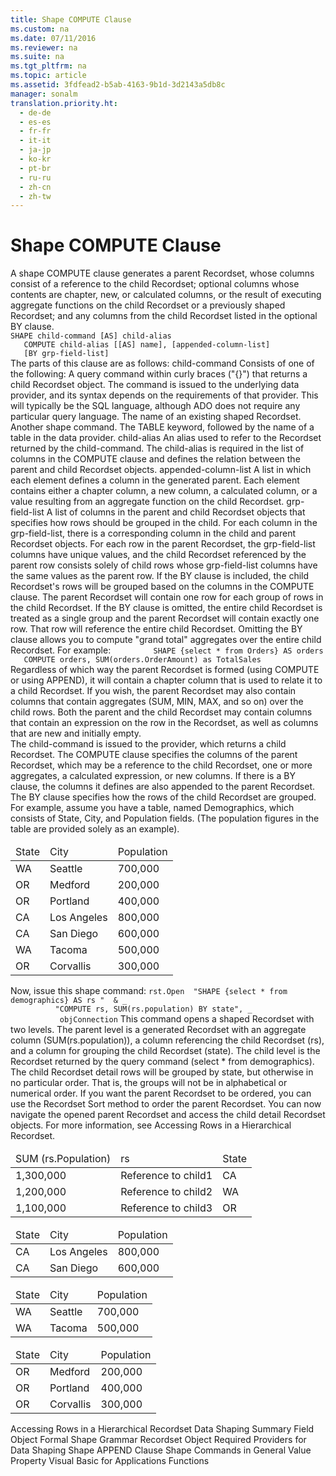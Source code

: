 ```yaml
---
title: Shape COMPUTE Clause
ms.custom: na
ms.date: 07/11/2016
ms.reviewer: na
ms.suite: na
ms.tgt_pltfrm: na
ms.topic: article
ms.assetid: 3fdfead2-b5ab-4163-9b1d-3d2143a5db8c
manager: sonalm
translation.priority.ht: 
  - de-de
  - es-es
  - fr-fr
  - it-it
  - ja-jp
  - ko-kr
  - pt-br
  - ru-ru
  - zh-cn
  - zh-tw
---
```

# Shape COMPUTE Clause
<?xml version="1.0" encoding="utf-8"?>
<developerReferenceWithoutSyntaxDocument xmlns="http://ddue.schemas.microsoft.com/authoring/2003/5" xmlns:xlink="http://www.w3.org/1999/xlink" xmlns:xsi="http://www.w3.org/2001/XMLSchema-instance" xsi:schemaLocation="http://ddue.schemas.microsoft.com/authoring/2003/5 http://dduestorage.blob.core.windows.net/ddueschema/developer.xsd">
  <introduction>
    <para>A shape COMPUTE clause generates a parent <legacyBold>Recordset</legacyBold>, whose columns consist of a reference to the child <legacyBold>Recordset</legacyBold>; optional columns whose contents are chapter, new, or calculated columns, or the result of executing aggregate functions on the child <legacyBold>Recordset</legacyBold> or a previously shaped <legacyBold>Recordset</legacyBold>; and any columns from the child <legacyBold>Recordset</legacyBold> listed in the optional BY clause.</para>
  </introduction>
  <section>
    <title>Syntax</title>
    <content>
      <code>SHAPE <legacyItalic>child-command</legacyItalic> [AS] <legacyItalic>child-alias</legacyItalic>
   COMPUTE <legacyItalic>child-alias</legacyItalic> [[AS] <legacyItalic>name</legacyItalic>], [<legacyItalic>appended-column-list</legacyItalic>]
   [BY <legacyItalic>grp-field-list</legacyItalic>]</code>
    </content>
  </section>
  <section>
    <title>Description</title>
    <content>
      <para>The parts of this clause are as follows:  </para>
      <definitionTable>
        <definedTerm> <legacyItalic>child-command</legacyItalic> </definedTerm>
        <definition>
          <para>Consists of one of the following:</para>
          <list class="bullet">
            <listItem>
              <para>A query command within curly braces ("{}") that returns a child <legacyBold>Recordset</legacyBold> object. The command is issued to the underlying data provider, and its syntax depends on the requirements of that provider. This will typically be the SQL language, although ADO does not require any particular query language.</para>
            </listItem>
            <listItem>
              <para>The name of an existing shaped <legacyBold>Recordset</legacyBold>.</para>
            </listItem>
            <listItem>
              <para>Another shape command.</para>
            </listItem>
            <listItem>
              <para>The TABLE keyword, followed by the name of a table in the data provider.</para>
            </listItem>
          </list>
        </definition>
        <definedTerm> <legacyItalic>child-alias</legacyItalic> </definedTerm>
        <definition>
          <para>An alias used to refer to the <legacyBold>Recordset</legacyBold> returned by the <legacyItalic>child-command.</legacyItalic> The <legacyItalic>child-alias</legacyItalic> is required in the list of columns in the COMPUTE clause and defines the relation between the parent and child <legacyBold>Recordset</legacyBold> objects.</para>
        </definition>
        <definedTerm> <legacyItalic>appended-column-list</legacyItalic> </definedTerm>
        <definition>
          <para>A list in which each element defines a column in the generated parent. Each element contains either a chapter column, a new column, a calculated column, or a value resulting from an aggregate function on the child <legacyBold>Recordset</legacyBold>.</para>
        </definition>
        <definedTerm> <legacyItalic>grp-field-list</legacyItalic> </definedTerm>
        <definition>
          <para>A list of columns in the parent and child <legacyBold>Recordset</legacyBold> objects that specifies how rows should be grouped in the child.</para>
          <para>For each column in the <legacyItalic>grp-field-list,</legacyItalic> there is a corresponding column in the child and parent <legacyBold>Recordset</legacyBold> objects. For each row in the parent <legacyBold>Recordset</legacyBold>, the <legacyItalic>grp-field-list</legacyItalic> columns have unique values, and the child <legacyBold>Recordset</legacyBold> referenced by the parent row consists solely of child rows whose <legacyItalic>grp-field-list</legacyItalic> columns have the same values as the parent row. </para>
        </definition>
      </definitionTable>
      <para>If the BY clause is included, the child <legacyBold>Recordset</legacyBold>'s rows will be grouped based on the columns in the COMPUTE clause. The parent <legacyBold>Recordset</legacyBold> will contain one row for each group of rows in the child <legacyBold>Recordset</legacyBold>.</para>
      <para>If the BY clause is omitted, the entire child <legacyBold>Recordset</legacyBold> is treated as a single group and the parent <legacyBold>Recordset</legacyBold> will contain exactly one row. That row will reference the entire child <legacyBold>Recordset</legacyBold>. Omitting the BY clause allows you to compute "grand total" aggregates over the entire child <legacyBold>Recordset</legacyBold>.</para>
      <para>For example:</para>
      <code>         SHAPE {select * from Orders} AS orders             COMPUTE orders, SUM(orders.OrderAmount) as TotalSales       </code>
      <para>Regardless of which way the parent <legacyBold>Recordset</legacyBold> is formed (using COMPUTE or using APPEND), it will contain a chapter column that is used to relate it to a child <legacyBold>Recordset</legacyBold>. If you wish, the parent <legacyBold>Recordset</legacyBold> may also contain columns that contain aggregates (SUM, MIN, MAX, and so on) over the child rows. Both the parent and the child <legacyBold>Recordset</legacyBold> may contain columns that contain an expression on the row in the <legacyBold>Recordset</legacyBold>, as well as columns that are new and initially empty.</para>
    </content>
  </section>
  <section>
    <title>Operation</title>
    <content>
      <para>The <legacyItalic>child-command</legacyItalic> is issued to the provider, which returns a child <legacyBold>Recordset</legacyBold>.</para>
      <para>The COMPUTE clause specifies the columns of the parent <legacyBold>Recordset</legacyBold>, which may be a reference to the child <legacyBold>Recordset</legacyBold>, one or more aggregates, a calculated expression, or new columns. If there is a BY clause, the columns it defines are also appended to the parent <legacyBold>Recordset</legacyBold>. The BY clause specifies how the rows of the child <legacyBold>Recordset</legacyBold> are grouped.</para>
      <para>For example, assume you have a table, named Demographics, which consists of State, City, and Population fields. (The population figures in the table are provided solely as an example).</para>
      <table xmlns:caps="http://schemas.microsoft.com/build/caps/2013/11">
        <thead>
          <tr>
            <TD>
              <para>State</para>
            </TD>
            <TD>
              <para>City</para>
            </TD>
            <TD>
              <para>Population</para>
            </TD>
          </tr>
        </thead>
        <tbody>
          <tr>
            <TD>
              <para>WA</para>
            </TD>
            <TD>
              <para>Seattle</para>
            </TD>
            <TD>
              <para>700,000</para>
            </TD>
          </tr>
          <tr>
            <TD>
              <para>OR</para>
            </TD>
            <TD>
              <para>Medford</para>
            </TD>
            <TD>
              <para>200,000</para>
            </TD>
          </tr>
          <tr>
            <TD>
              <para>OR</para>
            </TD>
            <TD>
              <para>Portland</para>
            </TD>
            <TD>
              <para>400,000</para>
            </TD>
          </tr>
          <tr>
            <TD>
              <para>CA</para>
            </TD>
            <TD>
              <para>Los Angeles</para>
            </TD>
            <TD>
              <para>800,000</para>
            </TD>
          </tr>
          <tr>
            <TD>
              <para>CA</para>
            </TD>
            <TD>
              <para>San Diego</para>
            </TD>
            <TD>
              <para>600,000</para>
            </TD>
          </tr>
          <tr>
            <TD>
              <para>WA</para>
            </TD>
            <TD>
              <para>Tacoma</para>
            </TD>
            <TD>
              <para>500,000</para>
            </TD>
          </tr>
          <tr>
            <TD>
              <para>OR</para>
            </TD>
            <TD>
              <para>Corvallis</para>
            </TD>
            <TD>
              <para>300,000</para>
            </TD>
          </tr>
        </tbody>
      </table>
      <para>Now, issue this shape command:</para>
      <code>rst.Open  "SHAPE {select * from demographics} AS rs "  &amp; _
          "COMPUTE rs, SUM(rs.population) BY state", _
           objConnection</code>
      <para>This command opens a shaped <legacyBold>Recordset</legacyBold> with two levels. The parent level is a generated <legacyBold>Recordset</legacyBold> with an aggregate column (<codeInline>SUM(rs.population)</codeInline>), a column referencing the child <legacyBold>Recordset</legacyBold> (<codeInline>rs</codeInline>), and a column for grouping the child <legacyBold>Recordset</legacyBold> (<codeInline>state</codeInline>). The child level is the <legacyBold>Recordset</legacyBold> returned by the query command (<codeInline>select * from demographics</codeInline>).</para>
      <para>The child <legacyBold>Recordset</legacyBold> detail rows will be grouped by state, but otherwise in no particular order. That is, the groups will not be in alphabetical or numerical order. If you want the parent <legacyBold>Recordset</legacyBold> to be ordered, you can use the <legacyBold>Recordset</legacyBold> <legacyBold>Sort</legacyBold> method to order the parent <legacyBold>Recordset</legacyBold>.</para>
      <para>You can now navigate the opened parent <legacyBold>Recordset</legacyBold> and access the child detail <legacyBold>Recordset</legacyBold> objects. For more information, see <legacyLink xlink:href="25f1d2a1-6d5e-4457-aa07-5db5c75dee18">Accessing Rows in a Hierarchical Recordset</legacyLink>.</para>
    </content>
  </section>
  <section>
    <title>Resultant Parent and Child Detail Recordsets</title>
    <content />
    <sections>
      <section>
        <title>Parent</title>
        <content>
          <table xmlns:caps="http://schemas.microsoft.com/build/caps/2013/11">
            <thead>
              <tr>
                <TD>
                  <para>SUM (rs.Population)</para>
                </TD>
                <TD>
                  <para>rs</para>
                </TD>
                <TD>
                  <para>State</para>
                </TD>
              </tr>
            </thead>
            <tbody>
              <tr>
                <TD>
                  <para>1,300,000</para>
                </TD>
                <TD>
                  <para>Reference to child1</para>
                </TD>
                <TD>
                  <para>CA</para>
                </TD>
              </tr>
              <tr>
                <TD>
                  <para>1,200,000</para>
                </TD>
                <TD>
                  <para>Reference to child2</para>
                </TD>
                <TD>
                  <para>WA</para>
                </TD>
              </tr>
              <tr>
                <TD>
                  <para>1,100,000</para>
                </TD>
                <TD>
                  <para>Reference to child3</para>
                </TD>
                <TD>
                  <para>OR</para>
                </TD>
              </tr>
            </tbody>
          </table>
        </content>
      </section>
    </sections>
  </section>
  <section>
    <title>Child1</title>
    <content>
      <table xmlns:caps="http://schemas.microsoft.com/build/caps/2013/11">
        <thead>
          <tr>
            <TD>
              <para>State</para>
            </TD>
            <TD>
              <para>City</para>
            </TD>
            <TD>
              <para>Population</para>
            </TD>
          </tr>
        </thead>
        <tbody>
          <tr>
            <TD>
              <para>CA</para>
            </TD>
            <TD>
              <para>Los Angeles</para>
            </TD>
            <TD>
              <para>800,000</para>
            </TD>
          </tr>
          <tr>
            <TD>
              <para>CA</para>
            </TD>
            <TD>
              <para>San Diego</para>
            </TD>
            <TD>
              <para>600,000</para>
            </TD>
          </tr>
        </tbody>
      </table>
    </content>
  </section>
  <section>
    <title>Child2</title>
    <content>
      <table xmlns:caps="http://schemas.microsoft.com/build/caps/2013/11">
        <thead>
          <tr>
            <TD>
              <para>State</para>
            </TD>
            <TD>
              <para>City</para>
            </TD>
            <TD>
              <para>Population</para>
            </TD>
          </tr>
        </thead>
        <tbody>
          <tr>
            <TD>
              <para>WA</para>
            </TD>
            <TD>
              <para>Seattle</para>
            </TD>
            <TD>
              <para>700,000</para>
            </TD>
          </tr>
          <tr>
            <TD>
              <para>WA</para>
            </TD>
            <TD>
              <para>Tacoma</para>
            </TD>
            <TD>
              <para>500,000</para>
            </TD>
          </tr>
        </tbody>
      </table>
    </content>
  </section>
  <section>
    <title>Child3</title>
    <content>
      <table xmlns:caps="http://schemas.microsoft.com/build/caps/2013/11">
        <thead>
          <tr>
            <TD>
              <para>State</para>
            </TD>
            <TD>
              <para>City</para>
            </TD>
            <TD>
              <para>Population</para>
            </TD>
          </tr>
        </thead>
        <tbody>
          <tr>
            <TD>
              <para>OR</para>
            </TD>
            <TD>
              <para>Medford</para>
            </TD>
            <TD>
              <para>200,000</para>
            </TD>
          </tr>
          <tr>
            <TD>
              <para>OR</para>
            </TD>
            <TD>
              <para>Portland</para>
            </TD>
            <TD>
              <para>400,000</para>
            </TD>
          </tr>
          <tr>
            <TD>
              <para>OR</para>
            </TD>
            <TD>
              <para>Corvallis</para>
            </TD>
            <TD>
              <para>300,000</para>
            </TD>
          </tr>
        </tbody>
      </table>
    </content>
  </section>
  <relatedTopics>
<link xlink:href="25f1d2a1-6d5e-4457-aa07-5db5c75dee18">Accessing Rows in a Hierarchical Recordset</link>
<link xlink:href="4cb5fd29-4e56-46ac-ae48-a6771c321c0c">Data Shaping Summary</link>
<link xlink:href="b10a72fc-3c4b-4186-a70b-993dc9f7a092">Field Object</link>
<link xlink:href="ea691475-0f03-4abe-a785-b77e77712d1d">Formal Shape Grammar</link>
<link xlink:href="ede1415f-c3df-4cc5-a05b-2576b2b84b60">Recordset Object</link>
<link xlink:href="d49d48d2-ac2d-4c11-895c-5a149b444620">Required Providers for Data Shaping</link>
<link xlink:href="f90fcf55-6b24-401d-94e1-d65bd24bd342">Shape APPEND Clause</link>
<link xlink:href="1fac7831-a187-4b15-9b43-aad380c5556c">Shape Commands in General</link>
<link xlink:href="48919c74-86d4-462e-99b9-8854ceb8d683">Value Property</link>
<link xlink:href="ccbdea9d-f9cf-4b0c-ade2-2d65311e12dc">Visual Basic for Applications Functions</link>
</relatedTopics>
</developerReferenceWithoutSyntaxDocument>